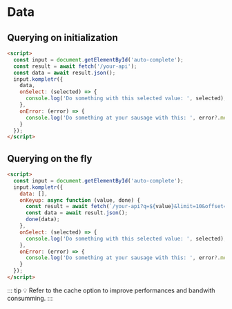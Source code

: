 # Data

## Querying on initialization

```html
<script>
  const input = document.getElementById('auto-complete');
  const result = await fetch('/your-api');
  const data = await result.json();
  input.kompletr({
    data,
    onSelect: (selected) => {
      console.log('Do something with this selected value: ', selected);
    },
    onError: (error) => {
      console.log('Do something at your sausage with this: ', error?.message);
    }
  });
</script>
```

## Querying on the fly

```html
<script>
  const input = document.getElementById('auto-complete');
  input.kompletr({
    data: [],
    onKeyup: async function (value, done) {
      const result = await fetch(`/your-api?q=${value}&limit=10&offset=0&...`);
      const data = await result.json();
      done(data);
    },
    onSelect: (selected) => {
      console.log('Do something with this selected value: ', selected);
    },
    onError: (error) => {
      console.log('Do something at your sausage with this: ', error?.message);
    }
  });
</script>
```

::: tip 
:bulb: Refer to the cache option to improve performances and bandwith consumming.
:::